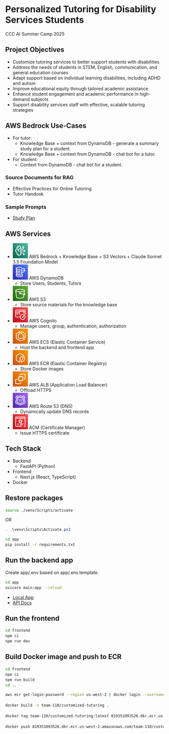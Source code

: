 # Personalized Tutoring for Disability Services Students
CCC AI Summer Camp 2025

## Project Objectives
- Customize tutoring services to better support students with disabilities
- Address the needs of students in STEM, English, communication, and general education courses
- Adapt support based on individual learning disabilities, including ADHD and autism
- Improve educational equity through tailored academic assistance
- Enhance student engagement and academic performance in high-demand subjects
- Support disability services staff with effective, scalable tutoring strategies

## AWS Bedrock Use-Cases
- For tutor:
    - Knowledge Base + context from DynamoDB - generate a summary study plan for a student.
    - Knowledge Base + context from DynamoDB - chat bot for a tutor.
- For student:
    - Context from DynamoDB - chat bot for a student.

### Source Documents for RAG
- Effective Practices for Online Tutoring
- Tutor Handook

### Sample Prompts

- [Study Plan](docs/study_plan_prompt.md)

## AWS Services

- ![](docs/bedrock.svg) AWS Bedrock + Knowledge Base + S3 Vectors + Claude Sonnet 3.5 Foundation Model
- ![](docs/dynamodb.svg) AWS DynamoDB
    - Store Users, Students, Tutors
- ![](docs/s3.svg) AWS S3
    - Store source materials for the knowledge base
- ![](docs/cognito.svg) AWS Cognito
    - Manage users, group, authentication, authorization
- ![](docs/ecs.svg) AWS ECS (Elastic Container Service)
    - Host the backend and frontend app
- ![](docs/ecr.svg) AWS ECR (Elastic Container Registry)
    - Store Docker images
- ![](docs/ec2.svg) AWS ALB (Application Load Balancer)
    - Offload HTTPS
- ![](docs/route53.svg) AWS Route 53 (DNS)
    - Dynamically update DNS records
- ![](docs/acm.svg) ACM (Certificate Manager)
    - Issue HTTPS certificate

## Tech Stack

- Backend
    - FastAPI (Python)
- Frontend
    - Next.js (React, TypeScript)
- Docker

## Restore packages

```sh
source ./venv/Scripts/activate
```

OR

```powershell
. .\venv\Scripts\Activate.ps1
```

```sh
cd app
pip install -r requirements.txt
```

## Run the backend app

Create app/.env based on app/.env.template.

```sh
cd app
uvicorn main:app --reload
```

- [Local App](http://localhost:8000)
- [API Docs](http://localhost:8000/docs)

## Run the frontend

```sh
cd frontend
npm ci
npm run dev
```

## Build Docker image and push to ECR

```sh
cd frontend
npm ci
npm run build
cd ..
```

```sh
aws ecr get-login-password --region us-west-2 | docker login --username AWS --password-stdin 819351093526.dkr.ecr.us-west-2.amazonaws.com

docker build -t team-110/customized-tutoring .

docker tag team-110/customized-tutoring:latest 819351093526.dkr.ecr.us-west-2.amazonaws.com/team-110/customized-tutoring:latest

docker push 819351093526.dkr.ecr.us-west-2.amazonaws.com/team-110/customized-tutoring:latest
```
